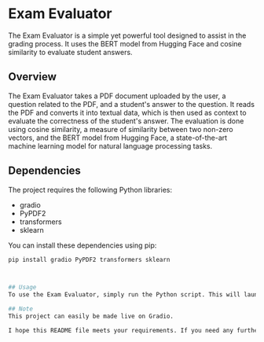 # Exam Evaluator

The Exam Evaluator is a simple yet powerful tool designed to assist in the grading process. It uses the BERT model from Hugging Face and cosine similarity to evaluate student answers.

## Overview

The Exam Evaluator takes a PDF document uploaded by the user, a question related to the PDF, and a student's answer to the question. It reads the PDF and converts it into textual data, which is then used as context to evaluate the correctness of the student's answer. The evaluation is done using cosine similarity, a measure of similarity between two non-zero vectors, and the BERT model from Hugging Face, a state-of-the-art machine learning model for natural language processing tasks.

## Dependencies

The project requires the following Python libraries:
- gradio
- PyPDF2
- transformers
- sklearn

You can install these dependencies using pip:

```bash
pip install gradio PyPDF2 transformers sklearn



## Usage
To use the Exam Evaluator, simply run the Python script. This will launch a Gradio interface where you can upload your PDF document, input your question, and input the student’s answer. The Exam Evaluator will then evaluate the student’s answer and provide a score.

## Note
This project can easily be made live on Gradio.

I hope this README file meets your requirements. If you need any further assistance, feel free to ask.

